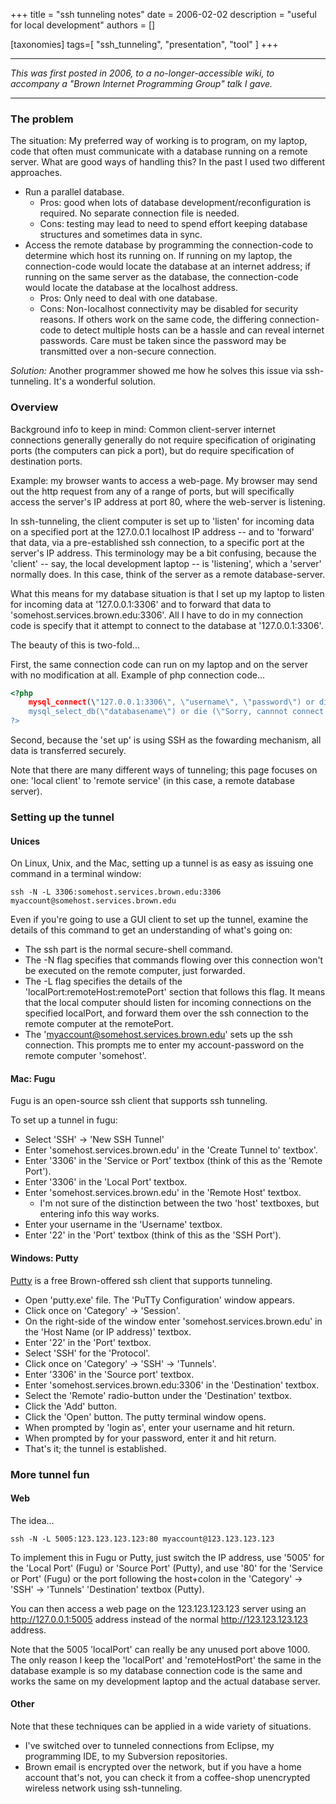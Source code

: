 +++
title = "ssh tunneling notes"
date = 2006-02-02
description = "useful for local development"
authors = []

[taxonomies]
tags=[ "ssh_tunneling", "presentation", "tool" ]
+++

---

_This was first posted in 2006, to a no-longer-accessible wiki, to accompany a "Brown Internet Programming Group" talk I gave._

---

### The problem

The situation: My preferred way of working is to program, on my laptop, code that often must communicate with a database running on a remote server. What are good ways of handling this?
In the past I used two different approaches.

* Run a parallel database.
    * Pros: good when lots of database development/reconfiguration is required. No separate connection file is needed.
    * Cons: testing may lead to need to spend effort keeping database structures and sometimes data in sync.
* Access the remote database by programming the connection-code to determine which host its running on. If running on my laptop, the connection-code would locate the database at an internet address; if running on the same server as the database, the connection-code would locate the database at the localhost address.
    * Pros: Only need to deal with one database.
    * Cons: Non-localhost connectivity may be disabled for security reasons. If others work on the same code, the differing connection-code to detect multiple hosts can be a hassle and can reveal internet passwords. Care must be taken since the password may be transmitted over a non-secure connection.

*Solution:* Another programmer showed me how he solves this issue via ssh-tunneling. It's a wonderful solution.

### Overview

Background info to keep in mind: Common client-server internet connections generally generally do not require specification of originating ports (the computers can pick a port), but do require specification of destination ports.

Example: my browser wants to access a web-page. My browser may send out the http request from any of a range of ports, but will specifically access the server's IP address at port 80, where the web-server is listening.

In ssh-tunneling, the client computer is set up to 'listen' for incoming data on a specified port at the 127.0.0.1 localhost IP address -- and to 'forward' that data, via a pre-established ssh connection, to a specific port at the server's IP address. This terminology may be a bit confusing, because the 'client' -- say, the local development laptop -- is 'listening', which a 'server' normally does. In this case, think of the server as a remote database-server.

What this means for my database situation is that I set up my laptop to listen for incoming data at '127.0.0.1:3306' and to forward that data to 'somehost.services.brown.edu:3306'. All I have to do in my connection code is specify that it attempt to connect to the database at '127.0.0.1:3306'.

The beauty of this is two-fold...

First, the same connection code can run on my laptop and on the server with no modification at all. Example of php connection code...

```php
<?php
    mysql_connect(\"127.0.0.1:3306\", \"username\", \"password\") or die (\"Sorry, cannot connect to server\");
    mysql_select_db(\"databasename\") or die (\"Sorry, cannnot connect to database\");
?>
```

Second, because the 'set up' is using SSH as the fowarding mechanism, all data is transferred securely.

Note that there are many different ways of tunneling; this page focuses on one: 'local client' to 'remote service' (in this case, a remote database server).

### Setting up the tunnel

#### Unices

On Linux, Unix, and the Mac, setting up a tunnel is as easy as issuing one command in a terminal window:

    ssh -N -L 3306:somehost.services.brown.edu:3306 myaccount@somehost.services.brown.edu

Even if you're going to use a GUI client to set up the tunnel, examine the details of this command to get an understanding of what's going on:

* The ssh part is the normal secure-shell command.
* The -N flag specifies that commands flowing over this connection won't be executed on the remote computer, just forwarded.
* The -L flag specifies the details of the 'localPort:remoteHost:remotePort' section that follows this flag. It means that the local computer should listen for incoming connections on the specified localPort, and forward them over the ssh connection to the remote computer at the remotePort.
* The 'myaccount@somehost.services.brown.edu' sets up the ssh connection. This prompts me to enter my account-password on the remote computer 'somehost'.

#### Mac: Fugu

Fugu is an open-source ssh client that supports ssh tunneling.

To set up a tunnel in fugu:

* Select 'SSH' -> 'New SSH Tunnel'
* Enter 'somehost.services.brown.edu' in the 'Create Tunnel to' textbox'.
* Enter '3306' in the 'Service or Port' textbox (think of this as the 'Remote Port').
* Enter '3306' in the 'Local Port' textbox.
* Enter 'somehost.services.brown.edu' in the 'Remote Host' textbox.
    * I'm not sure of the distinction between the two 'host' textboxes, but entering info this way works.
* Enter your username in the 'Username' textbox.
* Enter '22' in the 'Port' textbox (think of this as the 'SSH Port').

#### Windows: Putty

[Putty](http://software.brown.edu/dist/w-putty.html) is a free Brown-offered ssh client that supports tunneling.

* Open 'putty.exe' file. The 'PuTTy Configuration' window appears.
* Click once on 'Category' -> 'Session'.
* On the right-side of the window enter 'somehost.services.brown.edu' in the 'Host Name (or IP address)' textbox.
* Enter '22' in the 'Port' textbox.
* Select 'SSH' for the 'Protocol'.
* Click once on 'Category' -> 'SSH' -> 'Tunnels'.
* Enter '3306' in the 'Source port' textbox.
* Enter 'somehost.services.brown.edu:3306' in the 'Destination' textbox.
* Select the 'Remote' radio-button under the 'Destination' textbox.
* Click the 'Add' button.
* Click the 'Open' button. The putty terminal window opens.
* When prompted by 'login as', enter your username and hit return.
* When prompted by for your password, enter it and hit return.
* That's it; the tunnel is established.

### More tunnel fun

#### Web

The idea...

    ssh -N -L 5005:123.123.123.123:80 myaccount@123.123.123.123

To implement this in Fugu or Putty, just switch the IP address, use '5005' for the 'Local Port' (Fugu) or 'Source Port' (Putty), and use '80' for the 'Service or Port' (Fugu) or the port following the host+colon in the 'Category' -> 'SSH' -> 'Tunnels' 'Destination' textbox (Putty).

You can then access a web page on the 123.123.123.123 server using an http://127.0.0.1:5005 address instead of the normal http://123.123.123.123 address.

Note that the 5005 'localPort' can really be any unused port above 1000. The only reason I keep the 'localPort' and 'remoteHostPort' the same in the database example is so my database connection code is the same and works the same on my development laptop and the actual database server.

#### Other

Note that these techniques can be applied in a wide variety of situations. 
 * I've switched over to tunneled connections from Eclipse, my programming IDE, to my Subversion repositories. 
 * Brown email is encrypted over the network, but if you have a home account that's not, you can check it from a coffee-shop unencrypted wireless network using ssh-tunneling.

